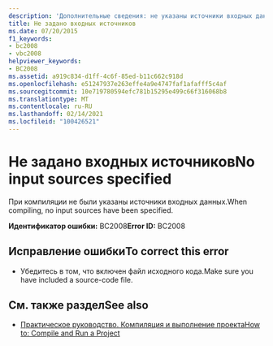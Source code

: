```yaml
---
description: 'Дополнительные сведения: не указаны источники входных данных'
title: Не задано входных источников
ms.date: 07/20/2015
f1_keywords:
- bc2008
- vbc2008
helpviewer_keywords:
- BC2008
ms.assetid: a919c834-d1ff-4c6f-85ed-b11c662c918d
ms.openlocfilehash: e51247937e263effe4a9e4747faf1afafff5c4af
ms.sourcegitcommit: 10e719780594efc781b15295e499c66f316068b8
ms.translationtype: MT
ms.contentlocale: ru-RU
ms.lasthandoff: 02/14/2021
ms.locfileid: "100426521"
---
```

# <a name="no-input-sources-specified"></a><span data-ttu-id="1ad6a-103">Не задано входных источников</span><span class="sxs-lookup"><span data-stu-id="1ad6a-103">No input sources specified</span></span>

<span data-ttu-id="1ad6a-104">При компиляции не были указаны источники входных данных.</span><span class="sxs-lookup"><span data-stu-id="1ad6a-104">When compiling, no input sources have been specified.</span></span>  
  
 <span data-ttu-id="1ad6a-105">**Идентификатор ошибки:** BC2008</span><span class="sxs-lookup"><span data-stu-id="1ad6a-105">**Error ID:** BC2008</span></span>  
  
## <a name="to-correct-this-error"></a><span data-ttu-id="1ad6a-106">Исправление ошибки</span><span class="sxs-lookup"><span data-stu-id="1ad6a-106">To correct this error</span></span>  
  
- <span data-ttu-id="1ad6a-107">Убедитесь в том, что включен файл исходного кода.</span><span class="sxs-lookup"><span data-stu-id="1ad6a-107">Make sure you have included a source-code file.</span></span>  
  
## <a name="see-also"></a><span data-ttu-id="1ad6a-108">См. также раздел</span><span class="sxs-lookup"><span data-stu-id="1ad6a-108">See also</span></span>

- [<span data-ttu-id="1ad6a-109">Практическое руководство. Компиляция и выполнение проекта</span><span class="sxs-lookup"><span data-stu-id="1ad6a-109">How to: Compile and Run a Project</span></span>](/visualstudio/ide/compiling-and-building-in-visual-studio)
